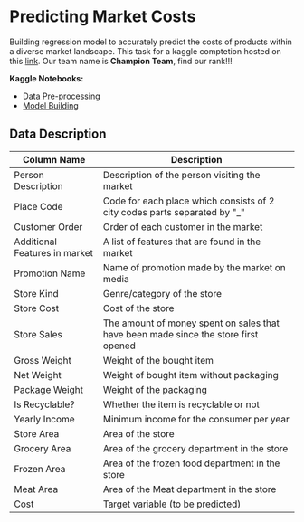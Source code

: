 # Predicting Market Costs
Building regression model to accurately predict the costs of products within a diverse market landscape. This task for a kaggle comptetion hosted on this [link](https://www.kaggle.com/competitions/ieee-mansb-victoris-2/). Our team name is **Champion Team**, find our rank!!!

**Kaggle Notebooks:**

- [Data Pre-processing](https://www.kaggle.com/code/kershrita/market-costs-data-preprocessing-guide)
- [Model Building](https://www.kaggle.com/code/kershrita/market-costs-model-feature-engineering-guide)

## Data Description

<center>

| Column Name        | Description                                           |
|--------------------|-------------------------------------------------------|
| Person Description | Description of the person visiting the market         |
| Place Code         | Code for each place which consists of 2 city codes parts separated by "_"      |
| Customer Order     | Order of each customer in the market                  |
| Additional Features in market | A list of features that are found in the market                |
| Promotion Name     | Name of promotion made by the market on media        |
| Store Kind         | Genre/category of the store                          |
| Store Cost         | Cost of the store                                    |
| Store Sales        | The amount of money spent on sales that have been made since the store first opened |
| Gross Weight       | Weight of the bought item                            |
| Net Weight         | Weight of bought item without packaging              |
| Package Weight     | Weight of the packaging                              |
| Is Recyclable?     | Whether the item is recyclable or not                |
| Yearly Income      | Minimum income for the consumer per year             |
| Store Area         | Area of the store                                    |
| Grocery Area       | Area of the grocery department in the store          |
| Frozen Area        | Area of the frozen food department in the store      |
| Meat Area          | Area of the Meat department in the store             |
| Cost               | Target variable (to be predicted)                    |

</center>
